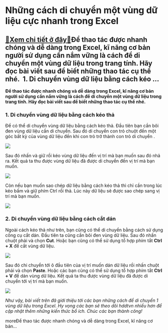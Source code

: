 Những cách di chuyển một vùng dữ liệu cực nhanh trong Excel
===========================================================

[:gift:Xem chi tiết ở đây:gift:](https://hddtvn.com/nhung-cach-di-chuyen-mot-vung-du-lieu-cuc-nhanh-trong-excel/)Để thao tác được nhanh chóng và dễ dàng trong Excel, kĩ năng cơ bản người sử dụng cần nắm vững là cách để di chuyển một vùng dữ liệu trong trang tính. Hãy đọc bài viết sau để biết những thao tác cụ thể nhé.  1. Di chuyển vùng dữ liệu bằng cách kéo …
---------------------------------------------------------------------------------------------------------------------------------------------------------------------------------------------------------------------------------------------------------

**Để thao tác được nhanh chóng và dễ dàng trong Excel, kĩ năng cơ bản người sử dụng cần nắm vững là cách để di chuyển một vùng dữ liệu trong trang tính. Hãy đọc bài viết sau để biết những thao tác cụ thể nhé.**


### 1. Di chuyển vùng dữ liệu bằng cách kéo thả


Để có thể di chuyển vùng dữ liệu bằng cách kéo thả. Đầu tiên bạn cần bôi đen vùng dữ liệu cần di chuyển. Sau đó di chuyển con trỏ chuột đến một góc bất kỳ của vùng dữ liệu đến khi con trỏ trở thành con trỏ di chuyển .


![](https://hddtvn.com/wp-content/uploads/2021/01/mD9b8J0.png)


Sau đó nhấn và giữ rồi kéo vùng dữ liệu đến vị trí mà bạn muốn sau đó nhả ra. Kết quả ta thu được vùng dữ liệu đã được di chuyển đến vị trí mà bạn muốn.


![](https://hddtvn.com/wp-content/uploads/2021/01/LxT9RVR.png)


Còn nếu bạn muốn sao chép dữ liệu bằng cách kéo thả thì chỉ cần trong lúc kéo bấm và giữ phím Ctrl rồi thả. Lúc này dữ liệu sẽ được sao chép sang vị trí mà bạn muốn.


![](https://hddtvn.com/wp-content/uploads/2021/01/ef8eVBA.png)


### 2. Di chuyển vùng dữ liệu bằng cách cắt dán


Ngoài cách kéo thả như trên, bạn cũng có thể di chuyển bằng cách sử dụng công cụ cắt dán. Đầu tiên ta cũng cần bôi đen vùng dữ liệu. Sau đó nhấn chuột phải và chọn **Cut**. Hoặc bạn cũng có thể sử dụng tổ hợp phím tắt **Ctrl + X** để cắt vùng dữ liệu.


![](https://hddtvn.com/wp-content/uploads/2021/01/gWzKkuo.png)


Sau đó chi chuyển tới ô đầu tiên của vị trí muốn dán dữ liệu rồi nhấn chuột phải và chọn **Paste**. Hoặc các bạn cũng có thể sử dụng tổ hợp phím tắt **Ctrl + V** để dán vùng dữ liệu. Kết quả ta thu được vùng dữ liệu đã được di chuyển tới vị trí mà bạn muốn.


![](https://hddtvn.com/wp-content/uploads/2021/01/yhU0yAv.png)


*Như vậy, bài viết trên đã giới thiệu tới các bạn những cách để di chuyển 1 vùng dữ liệu trong Excel. Hy vọng các bạn sẽ theo dõi hddtvn nhiều hơn để cập nhật thêm những kiến thức bổ ích. Chúc các bạn thành công!*


moreĐể thao tác được nhanh chóng và dễ dàng trong Excel, kĩ năng cơ bản…

